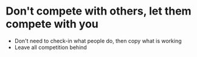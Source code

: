 # Don't compete with others, let them compete with you
* Don't need to check-in what people do, then copy what is working
* Leave all competition behind
